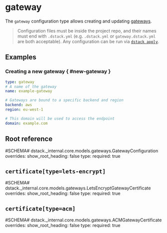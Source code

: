 # gateway

The `gateway` configuration type allows creating and updating [gateways](../../services.md).

> Configuration files must be inside the project repo, and their names must end with `.dstack.yml` 
> (e.g. `.dstack.yml` or `gateway.dstack.yml` are both acceptable).
> Any configuration can be run via [`dstack apply`](../cli/index.md#dstack-apply).

## Examples

### Creating a new gateway { #new-gateway }

<div editor-title="gateway.dstack.yml"> 

```yaml
type: gateway
# A name of the gateway
name: example-gateway

# Gateways are bound to a specific backend and region
backend: aws
region: eu-west-1

# This domain will be used to access the endpoint
domain: example.com
```

</div>

[//]: # (TODO: other examples, e.g. private gateways)

## Root reference

#SCHEMA# dstack._internal.core.models.gateways.GatewayConfiguration
    overrides:
      show_root_heading: false
      type:
        required: true

## `certificate[type=lets-encrypt]`

#SCHEMA# dstack._internal.core.models.gateways.LetsEncryptGatewayCertificate
    overrides:
      show_root_heading: false
      type:
        required: true

## `certificate[type=acm]`

#SCHEMA# dstack._internal.core.models.gateways.ACMGatewayCertificate
    overrides:
      show_root_heading: false
      type:
        required: true
